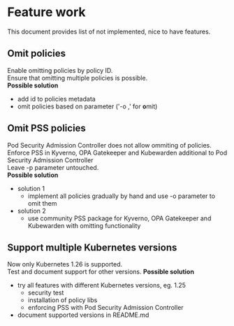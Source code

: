 # Feature work

This document provides list of not implemented, nice to have features.

## Omit policies
Enable omitting policies by policy ID.  
Ensure that omitting multiple policies is possible.  
**Possible solution**
- add id to policies metadata
- omit policies based on parameter ('-o <id>,<id2>' for **o**mit)

## Omit PSS policies
Pod Security Admission Controller does not allow ommiting of policies.  
Enforce PSS in Kyverno, OPA Gatekeeper and Kubewarden additional to Pod Security Admission Controller  
Leave -p parameter untouched.  
**Possible solution**
- solution 1
    - implement all policies gradually by hand and use -o parameter to omit them
- solution 2
    - use community PSS package for Kyverno, OPA Gatekeeper and Kubewarden with omitting functionality

## Support multiple Kubernetes versions
Now only Kubernetes 1.26 is supported.  
Test and document support for other versions.
**Possible solution**
- try all features with different Kubernetes versions, eg. 1.25
    - security test
    - installation of policy libs
    - enforcing PSS with Pod Security Admission Controller   
- document supported versions in README.md